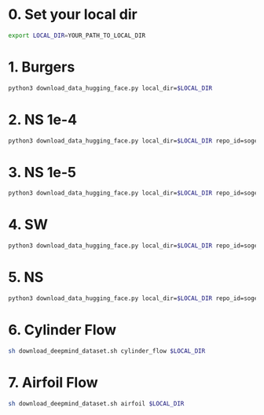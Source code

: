 # 0. Set your local dir
```bash
export LOCAL_DIR=YOUR_PATH_TO_LOCAL_DIR
```

# 1. Burgers 

```bash
python3 download_data_hugging_face.py local_dir=$LOCAL_DIR
```

# 2. NS 1e-4
```bash
python3 download_data_hugging_face.py local_dir=$LOCAL_DIR repo_id=sogeeking/navier-stokes-1e-4 file_list=[ns_V1e-4_N10000_T30.mat]
```

# 3. NS 1e-5
```bash
python3 download_data_hugging_face.py local_dir=$LOCAL_DIR repo_id=sogeeking/navier-stokes-1e-5 file_list=[NavierStokes_V1e-5_N1200_T20.mat]
```

# 4. SW
```bash
python3 download_data_hugging_face.py local_dir=$LOCAL_DIR repo_id=sogeeking/shallow-water file_list=[shallow_water_16_160_128_256_train.h5, shallow_water_2_160_128_256_test.h5]
```

# 5. NS
```bash
python3 download_data_hugging_face.py local_dir=$LOCAL_DIR repo_id=sogeeking/navier-stokes file_list=[navier_1e-3_256_2_test.shelve.dat,navier_1e-3_256_2_train.shelve.dat,navier_1e-3_256_2_test.shelve.dir,navier_1e-3_256_2_train.shelve.dir]
```

# 6. Cylinder Flow
```bash
sh download_deepmind_dataset.sh cylinder_flow $LOCAL_DIR
```

# 7. Airfoil Flow
```bash
sh download_deepmind_dataset.sh airfoil $LOCAL_DIR
```
